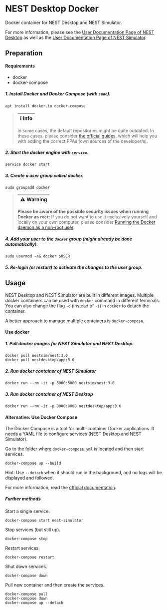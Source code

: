 # NEST Desktop Docker

Docker container for NEST Desktop and NEST Simulator.

For more information, please see the [User Documentation Page of NEST Desktop](https://nest-desktop.readthedocs.io) as well as the [User Documentation Page of NEST Simulator](https://nest-simulator.readthedocs.io).

## Preparation

#### Requirements

- docker
- docker-compose

##### 1. Install Docker and Docker Compose (with `sudo`).

```
apt install docker.io docker-compose
```

> | :information_source: **Info** |
> | ----------------------------- |
>
> In some cases, the default repositories might be quite outdated.
> In these cases, please consider [the official guides](https://docs.docker.com/engine/install/#server), which will help you with adding the correct PPAs (own sources of the developer/s).

##### 2. Start the docker engine with `service`.

```
service docker start
```

##### 3. Create a user group called _docker_.

```
sudo groupadd docker
```

> | :warning: **Warning** |
> | --------------------- |
>
> **Please be aware of the possible security issues when running Docker as `root`**:
> If you do not want to use it exclusively yourself and locally on your own computer, please consider [Running the Docker daemon as a non-root user](https://docs.docker.com/engine/security/rootless/).

##### 4. Add your user to the `docker` group (might already be done automatically).

```
sudo usermod -aG docker $USER
```

##### 5. Re-login (or restart) to activate the changes to the user group.

## Usage

NEST Desktop and NEST Simulator are built in different images.
Multiple docker containers can be used with `docker` command in different terminals.
You can also change the flag `-d` (instead of `-i`) in `docker` to detach the container.

A better approach to manage multiple containers is `docker-compose`.

#### Use docker

##### 1. Pull docker images for NEST Simulator and NEST Desktop.

```
docker pull nestsim/nest:3.0
docker pull nestdesktop/app:3.0
```

##### 2. Run docker container of NEST Simulator

```
docker run --rm -it -p 5000:5000 nestsim/nest:3.0
```

##### 3. Run docker container of NEST Desktop

```
docker run --rm -it -p 8000:8000 nestdesktop/app:3.0
```

#### Alternative: Use Docker Compose

The Docker Compose is a tool for multi-container Docker applications.
It needs a YAML file to configure services (NEST Desktop and NEST Simulator).

Go to the folder where `docker-compose.yml` is located and then start services.

```
docker-compose up --build
```

Hint: Use `--detach` when it should run in the background, and no logs will be displayed and followed.

For more information, read the [official documentation](https://docs.docker.com/compose/reference/).

##### Further methods

Start a single service.

```
docker-compose start nest-simulator
```

Stop services (but still up).

```
docker-compose stop
```

Restart services.

```
docker-compose restart
```

Shut down services.

```
docker-compose down
```

Pull new container and then create the services.

```
docker-compose pull
docker-compose down
docker-compose up --detach
```
